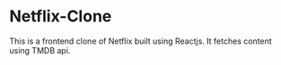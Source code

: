 # Netflix-Clone
This is a frontend clone of Netflix built using Reactjs. It fetches content using TMDB api.

